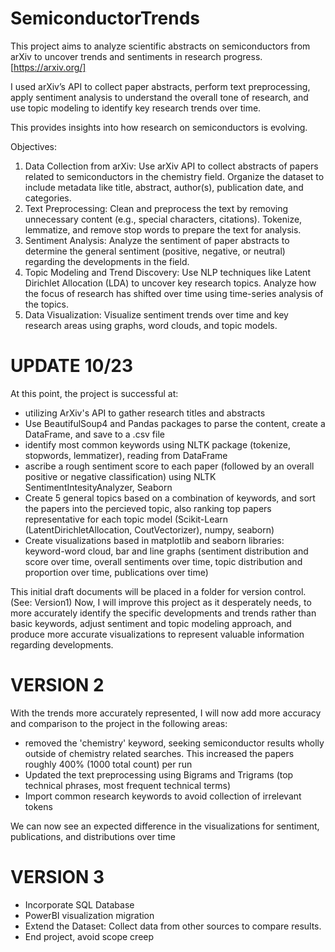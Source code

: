 # SemiconductorTrends
This project aims to analyze scientific abstracts on semiconductors from arXiv to uncover trends and sentiments in research progress.  [https://arxiv.org/]

I used arXiv’s API to collect paper abstracts, perform text preprocessing, apply sentiment analysis to understand
the overall tone of research, and use topic modeling to identify key research trends over time.

This provides insights into how research on semiconductors is evolving.

Objectives:
1. Data Collection from arXiv:
Use arXiv API to collect abstracts of papers related to semiconductors in the
chemistry field.
Organize the dataset to include metadata like title, abstract, author(s), publication
date, and categories.
2. Text Preprocessing:
Clean and preprocess the text by removing unnecessary content (e.g., special
characters, citations).
Tokenize, lemmatize, and remove stop words to prepare the text for analysis.
3. Sentiment Analysis:
Analyze the sentiment of paper abstracts to determine the general sentiment
(positive, negative, or neutral) regarding the developments in the field.
4. Topic Modeling and Trend Discovery:
Use NLP techniques like Latent Dirichlet Allocation (LDA) to uncover key
research topics.
Analyze how the focus of research has shifted over time using time-series
analysis of the topics.
5. Data Visualization:
Visualize sentiment trends over time and key research areas using graphs, word
clouds, and topic models.


# UPDATE 10/23
At this point, the project is successful at:
- utilizing ArXiv's API to gather research titles and abstracts
- Use BeautifulSoup4 and Pandas packages to parse the content, create a DataFrame, and save to a .csv file
- identify most common keywords using NLTK package (tokenize, stopwords, lemmatizer), reading from DataFrame
- ascribe a rough sentiment score to each paper (followed by an overall positive or negative classification) using NLTK SentimentIntesityAnalyzer, Seaborn
- Create 5 general topics based on a combination of keywords, and sort the papers into the percieved topic, also ranking top papers representative for each topic model (Scikit-Learn (LatentDirichletAllocation, CoutVectorizer), numpy, seaborn)
- Create visualizations based in matplotlib and seaborn libraries: keyword-word cloud, bar and line graphs (sentiment distribution and score over time, overall sentiments over time, topic distribution and proportion over time, publications over time)

This initial draft documents will be placed in a folder for version control. (See: Version1)
Now, I will improve this project as it desperately needs, to more accurately identify the specific developments and trends rather than basic keywords, adjust sentiment and topic modeling approach, and produce more accurate visualizations to represent valuable information regarding developments.


# VERSION 2
With the trends more accurately represented, I will now add more accuracy and comparison to the project in the following areas: 
- removed the 'chemistry' keyword, seeking semiconductor results wholly outside of chemistry related searches. This increased the papers roughly 400% (1000 total count) per run
- Updated the text preprocessing using Bigrams and Trigrams (top technical phrases, most frequent technical terms)
- Import common research keywords to avoid collection of irrelevant tokens

We can now see an expected difference in the visualizations for sentiment, publications, and distributions over time




# VERSION 3 
- Incorporate SQL Database
- PowerBI visualization migration
- Extend the Dataset: Collect data from other sources to compare results.
- End project, avoid scope creep


